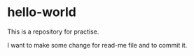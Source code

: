 # hello-world
This is a repository for practise.

I want to make some change for read-me file and to commit it.

